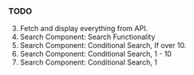 ### TODO

3. Fetch and display everything from API.
4. Search Component: Search Functionality
5. Search Component: Conditional Search, If over 10.
6. Search Component: Conditional Search, 1 - 10
7. Search Component: Conditional Search, 1